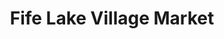 ---
title: "Fife Lake Village Market"
url: /fife-lake/fife-lake-village-market/
shop: supermarket
---